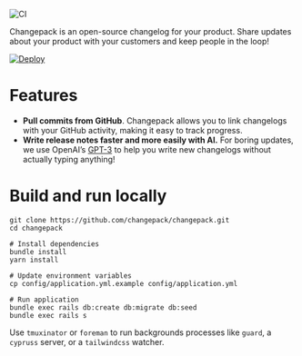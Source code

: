 ![CI](https://github.com/changepack/changepack/actions/workflows/ci.yml/badge.svg)

Changepack is an open-source changelog for your product. Share updates about your product with your customers and keep people in the loop!

[![Deploy](https://www.herokucdn.com/deploy/button.svg)](https://heroku.com/deploy)

# Features

* **Pull commits from GitHub**. Changepack allows you to link changelogs with your GitHub activity, making it easy to track progress.
* **Write release notes faster and more easily with AI.** For boring updates, we use OpenAI’s [GPT-3](https://en.wikipedia.org/wiki/GPT-3) to help you write new changelogs without actually typing anything!

# Build and run locally

```
git clone https://github.com/changepack/changepack.git
cd changepack

# Install dependencies
bundle install
yarn install

# Update environment variables
cp config/application.yml.example config/application.yml

# Run application
bundle exec rails db:create db:migrate db:seed
bundle exec rails s
```

Use `tmuxinator` or `foreman` to run backgrounds processes like `guard`, a `cypruss` server, or a `tailwindcss` watcher.
